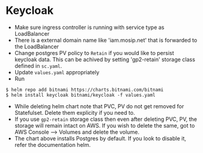 # Keycloak

* Make sure ingress controller is running with service type as LoadBalancer
* There is a external domain name like 'iam.mosip.net' that is forwarded to the LoadBalancer
* Change postgres PV policy to `Retain` if you would like to persist keycloak data. This can be achived by setting 'gp2-retain' storage class defined in `sc.yaml`.
* Update `values.yaml` appropriately
* Run
```
$ helm repo add bitnami https://charts.bitnami.com/bitnami
$ helm install keycloak bitnami/keycloak -f values.yaml
```
* While deleting helm chart note that PVC, PV do not get removed for Statefulset.  Delete them explicity if you need to.
* If you use `gp2-retain` storage class then even after deleting PVC, PV, the storage will remain intact on AWS. If you wish to delete the same, got to AWS Console --> Volumes and delete the volume.
* The chart above installs Postgres by default. If you look to disable it, refer the documentation helm.
